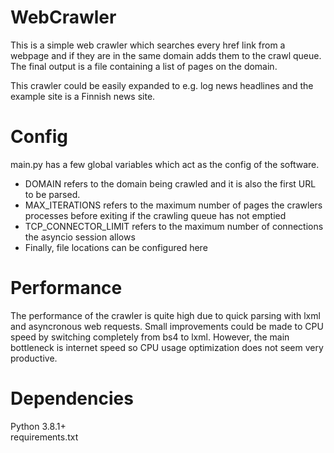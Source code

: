 
# WebCrawler
This is a simple web crawler which searches every href link from a webpage and if they are in the same domain adds them to the crawl queue. The final output is a file containing a list of pages on the domain.

This crawler could be easily expanded to e.g. log news headlines and the example site is a Finnish news site.

# Config
main.py has a few global variables which act as the config of the software.
- DOMAIN refers to the domain being crawled and it is also the first URL to be parsed.
- MAX_ITERATIONS refers to the maximum number of pages the crawlers processes before exiting if the crawling queue has not emptied
- TCP_CONNECTOR_LIMIT refers to the maximum number of connections the asyncio session allows
- Finally, file locations can be configured here

# Performance
The performance of the crawler is quite high due to quick parsing with lxml and asyncronous web requests. Small improvements could be made to CPU speed by switching completely from bs4 to lxml. However, the main bottleneck is internet speed so CPU usage optimization does not seem very productive.

# Dependencies
Python 3.8.1+  
requirements.txt
